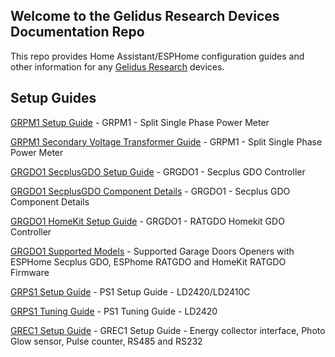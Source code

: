 ## Welcome to the Gelidus Research Devices Documentation Repo

This repo provides Home Assistant/ESPHome configuration guides and other information for any [Gelidus Research](https://www.gelidus.ca) devices.

## Setup Guides

[GRPM1 Setup Guide](/pm1.guides/PM1-Setup-Basic-120V.md) - GRPM1 - Split Single Phase Power Meter

[GRPM1 Secondary Voltage Transformer Guide](/pm1.guides/PM1-Secondary-Voltage-Transformer-120VAC.md) - GRPM1 - Split Single Phase Power Meter


[GRGDO1 SecplusGDO Setup Guide](/gdo.guides/Secplus-GDO-Setup-Guide.md) - GRGDO1 - Secplus GDO Controller

[GRGDO1 SecplusGDO Component Details](/gdo.guides/SeplusGDO-Component.md) - GRGDO1 - Secplus GDO Component Details

[GRGDO1 HomeKit Setup Guide](/gdo.guides/RATGDO-Homekit-Setup-Guide.md) - GRGDO1 - RATGDO Homekit GDO Controller

[GRGDO1 Supported Models](/gdo.guides/Supported-Models.md) - Supported Garage Doors Openers with ESPHome Secplus GDO, ESPhome RATGDO and HomeKit RATGDO Firmware


[GRPS1 Setup Guide](/ps1.guides/PS1-Setup-Guide.md) - PS1 Setup Guide - LD2420/LD2410C

[GRPS1 Tuning Guide](/ps1.guides/PS1-Tuning-Guide-LD2420.md) - PS1 Tuning Guide - LD2420

[GREC1 Setup Guide](/ec.guides/GREC-Setup-Guide.md) - GREC1 Setup Guide - Energy collector interface, Photo Glow sensor, Pulse counter, RS485 and RS232
